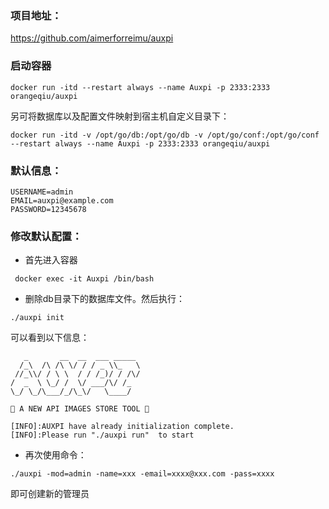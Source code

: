 ### 项目地址：
https://github.com/aimerforreimu/auxpi

### 启动容器
```
docker run -itd --restart always --name Auxpi -p 2333:2333 orangeqiu/auxpi
```
另可将数据库以及配置文件映射到宿主机自定义目录下：
```
docker run -itd -v /opt/go/db:/opt/go/db -v /opt/go/conf:/opt/go/conf --restart always --name Auxpi -p 2333:2333 orangeqiu/auxpi
```
### 默认信息：
```
USERNAME=admin
EMAIL=auxpi@example.com
PASSWORD=12345678
 ```
 ### 修改默认配置：
- 首先进入容器

```
 docker exec -it Auxpi /bin/bash
```

- 删除db目录下的数据库文件。然后执行：

```
./auxpi init
```

可以看到以下信息：
```
   _       __  __  ___ _____
  /_\  /\ /\ \/ / / _ \\_   \
 //_\\/ / \ \  / / /_)/ / /\/
/  _  \ \_/ /  \/ ___/\/ /_
\_/ \_/\___/_/\_\/   \____/

🍭 A NEW API IMAGES STORE TOOL 🍭

[INFO]:AUXPI have already initialization complete.
[INFO]:Please run "./auxpi run"  to start 
```
- 再次使用命令：

```
./auxpi -mod=admin -name=xxx -email=xxxx@xxx.com -pass=xxxx
```
即可创建新的管理员
